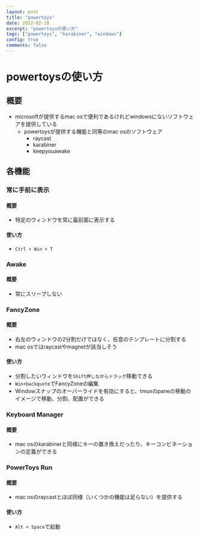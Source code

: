 ```yaml
---
layout: post
title: "powertoys"
date: 2022-02-10
excerpt: "powertoysの使い方"
tags: ["powertoys", "karabiner", "windows"]
config: true
comments: false
---
```


# powertoysの使い方

## 概要
 - microsoftが提供するmac osで便利であるけれどwindowsにないソフトウェアを提供している
   - powertoysが提供する機能と同等のmac osのソフトウェア
     - raycast
     - karabiner
     - keepyouawake

## 各機能

### 常に手前に表示
#### 概要
 - 特定のウィンドウを常に最前面に表示する

#### 使い方
 - `Ctrl + Win + T`

### Awake
#### 概要
 - 常にスリープしない

### FancyZone
#### 概要
 - 右左のウィンドウの2分割だけではなく、任意のテンプレートに分割する
 - mac osではraycastやmagnetが該当しそう
 
#### 使い方
 - 分割したいウィンドウを`Shift押しながらドラッグ`移動できる
 - `Win+backquote`でFancyZoneの編集
 - Windowスナップのオーバーライドを有効にすると、tmuxのpaneの移動のイメージで移動、分割、配置ができる

### Keyboard Manager
#### 概要
 - mac osのkarabinerと同様にキーの置き換えだったり、キーコンビネーションの定義ができる

### PowerToys Run
#### 概要
 - mac osのraycastとほぼ同様（いくつかの機能は足らない）を提供する

#### 使い方
 - `Alt + Space`で起動
